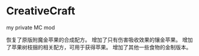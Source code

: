 # CreativeCraft
my private MC mod

恢复了原版附魔金苹果的合成配方。
增加了只有伤害吸收效果的镶金苹果。
增加了苹果树枝捆的相关配方，可用于获得苹果。
增加了其他一些食物的金制版本。
